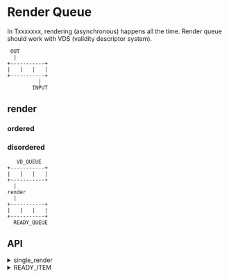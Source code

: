 # Render Queue
In Txxxxxxx, rendering (asynchronous) happens all the time. Render queue should work with VDS (validity descriptor system).

```
 OUT
  |
+-----------+
|   |   |   |
+-----------+
          |
        INPUT
```

## render

### ordered

### disordered

```
   VD_QUEUE
+-----------+
|   |   |   |
+-----------+
  |
render
  |
+-----------+
|   |   |   |
+-----------+
  READY_QUEUE
```

## API
<details>
  <summary>single_render</summary>
  
  ```ts
  declare function single_render(set: any, option: { diff: boolean }): Promise<void>;
  ```
</details>

 <details>
  <summary>READY_ITEM</summary>
  
  ```ts
  declare interface READY_ITEM {
   // ...
   _$vd: number | string;
   // ...
  };
  ```
</details>
